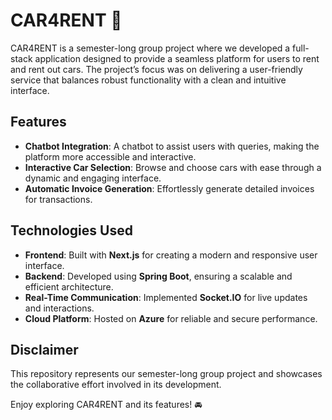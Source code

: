 # CAR4RENT 🚗  

CAR4RENT is a semester-long group project where we developed a full-stack application designed to provide a seamless platform for users to rent and rent out cars. The project’s focus was on delivering a user-friendly service that balances robust functionality with a clean and intuitive interface.  

## Features  

- **Chatbot Integration**: A chatbot to assist users with queries, making the platform more accessible and interactive.  
- **Interactive Car Selection**: Browse and choose cars with ease through a dynamic and engaging interface.  
- **Automatic Invoice Generation**: Effortlessly generate detailed invoices for transactions.  

## Technologies Used  

- **Frontend**: Built with **Next.js** for creating a modern and responsive user interface.  
- **Backend**: Developed using **Spring Boot**, ensuring a scalable and efficient architecture.  
- **Real-Time Communication**: Implemented **Socket.IO** for live updates and interactions.  
- **Cloud Platform**: Hosted on **Azure** for reliable and secure performance.  

## Disclaimer  

This repository represents our semester-long group project and showcases the collaborative effort involved in its development.  

Enjoy exploring CAR4RENT and its features! 🚘  

